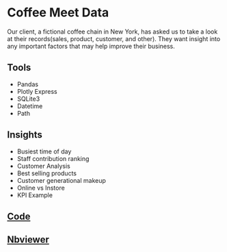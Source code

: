 # Coffee Meet Data

Our client, a fictional coffee chain in New York, has asked us to take a look at their records(sales, product, customer, and other). They want insight into any important factors that may help improve their business.

## Tools
* Pandas
* Plotly Express
* SQLite3
* Datetime
* Path

## Insights


* Busiest time of day
* Staff contribution ranking
* Customer Analysis
* Best selling products
* Customer generational makeup
* Online vs Instore
* KPI Example


## [Code](https://github.com/nembdev/python_portfolio/blob/main/Data%20Analysis%20Projects/Coffee/Coffee%20Shop%20Analysis-Code.ipynb)

## [Nbviewer](https://nbviewer.org/github/nembdev/python_portfolio/blob/main/Data%20Analysis%20Projects/Coffee/Coffee%20Shop%20Analysis-Code.ipynb)
